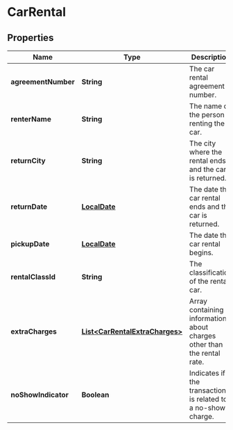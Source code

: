 
# CarRental

## Properties
Name | Type | Description | Notes
------------ | ------------- | ------------- | -------------
**agreementNumber** | **String** | The car rental agreement number. |  [optional]
**renterName** | **String** | The name of the person renting the car. |  [optional]
**returnCity** | **String** | The city where the rental ends and the car is returned. |  [optional]
**returnDate** | [**LocalDate**](LocalDate.md) | The date the car rental ends and the car is returned. |  [optional]
**pickupDate** | [**LocalDate**](LocalDate.md) | The date the car rental begins. |  [optional]
**rentalClassId** | **String** | The classification of the rental car. |  [optional]
**extraCharges** | [**List&lt;CarRentalExtraCharges&gt;**](CarRentalExtraCharges.md) | Array containing information about charges other than the rental rate. |  [optional]
**noShowIndicator** | **Boolean** | Indicates if the transaction is related to a no-show charge. |  [optional]



